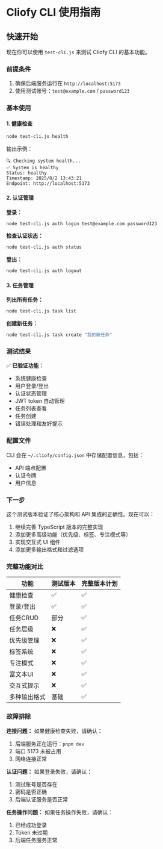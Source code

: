 # Cliofy CLI 使用指南

## 快速开始

现在你可以使用 `test-cli.js` 来测试 Cliofy CLI 的基本功能。

### 前提条件

1. 确保后端服务运行在 `http://localhost:5173`
2. 使用测试账号：`test@example.com` / `password123`

### 基本使用

#### 1. 健康检查

```bash
node test-cli.js health
```

输出示例：
```
🔍 Checking system health...
✅ System is healthy
Status: healthy
Timestamp: 2025/8/2 13:43:21
Endpoint: http://localhost:5173
```

#### 2. 认证管理

**登录：**
```bash
node test-cli.js auth login test@example.com password123
```

**检查认证状态：**
```bash
node test-cli.js auth status
```

**登出：**
```bash
node test-cli.js auth logout
```

#### 3. 任务管理

**列出所有任务：**
```bash
node test-cli.js task list
```

**创建新任务：**
```bash
node test-cli.js task create "我的新任务"
```

### 测试结果

✅ **已验证功能：**
- 系统健康检查
- 用户登录/登出
- 认证状态管理
- JWT token 自动管理
- 任务列表查看
- 任务创建
- 错误处理和友好提示

### 配置文件

CLI 会在 `~/.cliofy/config.json` 中存储配置信息，包括：
- API 端点配置
- 认证令牌
- 用户信息

### 下一步

这个测试版本验证了核心架构和 API 集成的正确性。现在可以：

1. 继续完善 TypeScript 版本的完整实现
2. 添加更多高级功能（优先级、标签、专注模式等）
3. 实现交互式 UI 组件
4. 添加更多输出格式和过滤选项

### 完整功能对比

| 功能 | 测试版本 | 完整版本计划 |
|------|----------|--------------|
| 健康检查 | ✅ | ✅ |
| 登录/登出 | ✅ | ✅ |
| 任务CRUD | 部分 | ✅ |
| 任务层级 | ❌ | ✅ |
| 优先级管理 | ❌ | ✅ |
| 标签系统 | ❌ | ✅ |
| 专注模式 | ❌ | ✅ |
| 富文本UI | ❌ | ✅ |
| 交互式提示 | ❌ | ✅ |
| 多种输出格式 | 基础 | ✅ |

### 故障排除

**连接问题：**
如果健康检查失败，请确认：
1. 后端服务正在运行：`pnpm dev`
2. 端口 5173 未被占用
3. 网络连接正常

**认证问题：**
如果登录失败，请确认：
1. 测试账号是否存在
2. 密码是否正确
3. 后端认证服务是否正常

**任务操作问题：**
如果任务操作失败，请确认：
1. 已经成功登录
2. Token 未过期
3. 后端任务服务正常